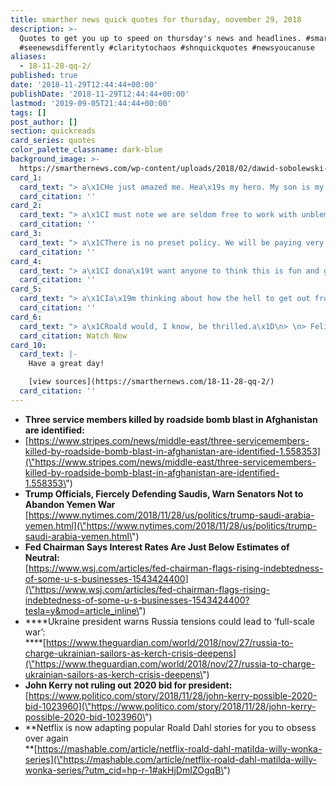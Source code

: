 ```yaml
---
title: smarther news quick quotes for thursday, november 29, 2018
description: >-
  Quotes to get you up to speed on thursday's news and headlines. #smarthernews
  #seenewsdifferently #claritytochaos #shnquickquotes #newsyoucanuse
aliases:
  - 18-11-28-qq-2/
published: true
date: '2018-11-29T12:44:44+00:00'
publishDate: '2018-11-29T12:44:44+00:00'
lastmod: '2019-09-05T21:44:44+00:00'
tags: []
post_author: []
section: quickreads
card_series: quotes
color_palette_classname: dark-blue
background_image: >-
  https://smarthernews.com/wp-content/uploads/2018/02/dawid-sobolewski-271380-360x360.jpg
card_1:
  card_text: "> a\x1CHe just amazed me. Hea\x19s my hero. My son is my hero.a\x1D\n> \n> Dawna Duez, mother of Staff Sgt. Dylan Elchin (25) who was killed by a roadside bomb in Afghanistan on Tuesday with two others; Army Capt. Andrew Patrick Ross (29) & Army Sgt. 1st Class Eric Michael Emond (39). Ross, served in the Army for 7 years and is survived by his wife. Emond, served in the Army and Marine Corp for more than two decades. He was on his 7th overseas deployment and leaves behind his wife and 3 children."
  card_citation: ''
card_2:
  card_text: "> a\x1CI must note we are seldom free to work with unblemished partners.a\x1D\n> \n> Defense Sec. Jim Mattis in a prepared statement before briefing senators in a classified setting, alongside Sec. of State Mike Pompeo. The topic of the hearing: Yemen & U.S. relations with Saudi Arabia, given the recent controversy over the murder of Saudi journalist Jamal Khashoggi. Senators voted to allow a vote next week on withdrawing U.S. support for Yemen's civil war; a direct affront to the Saudis."
  card_citation: ''
card_3:
  card_text: "> a\x1CThere is no preset policy. We will be paying very close attention to what incoming economic and financial data are telling us.a\x1D\n> \n> Federal Reserve Chairman Jerome Powell during a moderated a discussion, signaling a rapid rate rise by the Fed may not be in the cards. The stock market rallied on this news, as the comments soothed investor fears over higher interest rates negatively impacting the economy (making it more expensive for people and companies to borrow money in some cases.)"
  card_citation: ''
card_4:
  card_text: "> a\x1CI dona\x19t want anyone to think this is fun and games. Ukraine is under threat of full-scale war with Russia.a\x1D\n> \n> Ukrainian President Petro Poroshenko on a naval confrontation with Russia in the Baltic Sea. President Putin alleges three Ukrainian ships provoked it and now says Poroshenko is using it to his advantage ahead of 2019 elections. Due to the clash, President Trump has threatened to cancel his meeting with Putin on the sidelines of the G-20."
  card_citation: ''
card_5:
  card_text: "> a\x1CIa\x19m thinking about how the hell to get out from under that question fast.a\x1D\n> \n> Former Secretary of State John Kerry reacting to a direct question about whether he'd make an announcement to run for president. He went on to say, \"I havena\x19t been running around to the most obvious states, laying any groundwork or doing anything. Am I going to think about it? Yeah, Ia\x19m going to think about it.a\x1D"
  card_citation: ''
card_6:
  card_text: "> a\x1CRoald would, I know, be thrilled.a\x1D\n> \n> Felicity Crosland, widow of famous children's writer, Roald Dahl, reacting to the news his children stories like \"Matilda\" will be adapted in animated series by Netflix.\n\n[Watch Now](https://www.youtube.com/embed/loV0N4m6AMw?enablejsapi=1&autoplay=1&rel=0)"
  card_citation: Watch Now
card_10:
  card_text: |-
    Have a great day!

    [view sources](https://smarthernews.com/18-11-28-qq-2/)
  card_citation: ''
---
```

*   **Three service members killed by roadside bomb blast in Afghanistan are identified:**
*   [https://www.stripes.com/news/middle-east/three-servicemembers-killed-by-roadside-bomb-blast-in-afghanistan-are-identified-1.558353](\"https://www.stripes.com/news/middle-east/three-servicemembers-killed-by-roadside-bomb-blast-in-afghanistan-are-identified-1.558353\")
*   **Trump Officials, Fiercely Defending Saudis, Warn Senators Not to Abandon Yemen War**  
    [https://www.nytimes.com/2018/11/28/us/politics/trump-saudi-arabia-yemen.html](\"https://www.nytimes.com/2018/11/28/us/politics/trump-saudi-arabia-yemen.html\")
*   **Fed Chairman Says Interest Rates Are Just Below Estimates of Neutral:**  
    [https://www.wsj.com/articles/fed-chairman-flags-rising-indebtedness-of-some-u-s-businesses-1543424400](\"https://www.wsj.com/articles/fed-chairman-flags-rising-indebtedness-of-some-u-s-businesses-1543424400?tesla=y&mod=article_inline\")
*   ****Ukraine president warns Russia tensions could lead to ‘full-scale war’:  
    ****[https://www.theguardian.com/world/2018/nov/27/russia-to-charge-ukrainian-sailors-as-kerch-crisis-deepens](\"https://www.theguardian.com/world/2018/nov/27/russia-to-charge-ukrainian-sailors-as-kerch-crisis-deepens\")
*   **John Kerry not ruling out 2020 bid for president:**  
    [https://www.politico.com/story/2018/11/28/john-kerry-possible-2020-bid-1023960](\"https://www.politico.com/story/2018/11/28/john-kerry-possible-2020-bid-1023960\")
*   **Netflix is now adapting popular Roald Dahl stories for you to obsess over again  
    **[https://mashable.com/article/netflix-roald-dahl-matilda-willy-wonka-series](\"https://mashable.com/article/netflix-roald-dahl-matilda-willy-wonka-series/?utm_cid=hp-r-1#akHjDmIZOgqB\")